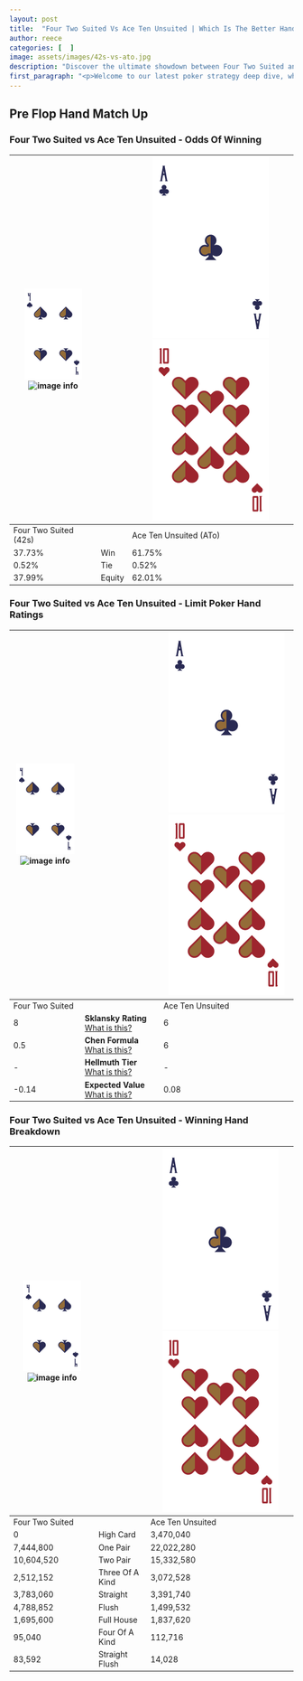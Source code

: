 ```yaml
---
layout: post
title:  "Four Two Suited Vs Ace Ten Unsuited | Which Is The Better Hand In Poker? A Complete Guide"
author: reece
categories: [  ]
image: assets/images/42s-vs-ato.jpg
description: "Discover the ultimate showdown between Four Two Suited and Ace Ten Unsuited in poker! Uncover the odds, strategies, and scenarios where one hand triumphs over the other. Get ready to up your poker game with this thrilling analysis."
first_paragraph: "<p>Welcome to our latest poker strategy deep dive, where we're pitting two distinct hands against each other in a high-stakes showdown: Four Two Suited vs Ace Ten Unsuited.</p><p>In the dynamic world of poker, every decision counts, and knowing which hand holds the upper hand is key to your success at the table.</p><p>In this article, we'll dissect these two hands, explore the scenarios where one dominates the other, and equip you with the knowledge to make strategic choices that can tip the odds in your favor.</p><p>Get ready to unravel the intriguing dynamics of these poker hands and elevate your game to new heights.</p>"
---
```




[comment]: # (sp0)

## Pre Flop Hand Match Up

<div class="table hand-ratings" markdown="1"> 



### Four Two Suited vs Ace Ten Unsuited - Odds Of Winning


    
| ![image info](assets/images/hand1/4.png) ![image info](assets/images/hand1/2s.png) |  | ![image info](assets/images/hand2/A.png) ![image info](assets/images/hand2/To.png) |
| -------- | -------- | -------- |
| Four Two Suited (42s) |  | Ace Ten Unsuited (ATo) |
| 37.73% | Win | 61.75% |
| 0.52% | Tie | 0.52% |
| 37.99% | Equity | 62.01% |




[comment]: # (sp1)



### Four Two Suited vs Ace Ten Unsuited - Limit Poker Hand Ratings


    
| ![image info](assets/images/hand1/4.png) ![image info](assets/images/hand1/2s.png) |  | ![image info](assets/images/hand2/A.png) ![image info](assets/images/hand2/To.png) |
| -------- | -------- | -------- |
| Four Two Suited |  | Ace Ten Unsuited |
| 8 | **Sklansky Rating** [What is this?](/sklansky-rating-explained) | 6 |
| 0.5 | **Chen Formula** [What is this?](/chen-formula-explained) | 6 |
| - | **Hellmuth Tier** [What is this?](/Hellmuth-tier-explained) | - |
| -0.14 | **Expected Value** [What is this?](/expected-value-explained) | 0.08 |




[comment]: # (sp2)



### Four Two Suited vs Ace Ten Unsuited - Winning Hand Breakdown


    
| ![image info](assets/images/hand1/4.png) ![image info](assets/images/hand1/2s.png) |  | ![image info](assets/images/hand2/A.png) ![image info](assets/images/hand2/To.png) |
| -------- | -------- | -------- |
| Four Two Suited |  | Ace Ten Unsuited |
| 0 | High Card | 3,470,040 |
| 7,444,800 | One Pair | 22,022,280 |
| 10,604,520 | Two Pair | 15,332,580 |
| 2,512,152 | Three Of A Kind | 3,072,528 |
| 3,783,060 | Straight | 3,391,740 |
| 4,788,852 | Flush | 1,499,532 |
| 1,695,600 | Full House | 1,837,620 |
| 95,040 | Four Of A Kind | 112,716 |
| 83,592 | Straight Flush | 14,028 |




[comment]: # (sp3)



</div>

[comment]: # (sp4)



[comment]: # (sp5)

